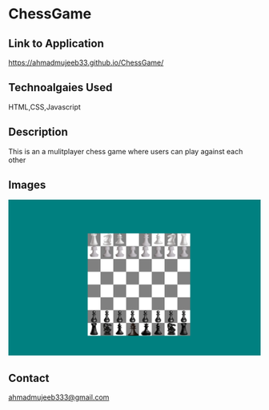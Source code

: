 # ChessGame

## Link to Application 

https://ahmadmujeeb33.github.io/ChessGame/


## Technoalgaies Used

HTML,CSS,Javascript

## Description

This is an a mulitplayer chess game where users can play against each other

## Images 

<img src="Chess.png">

## Contact

ahmadmujeeb333@gmail.com
